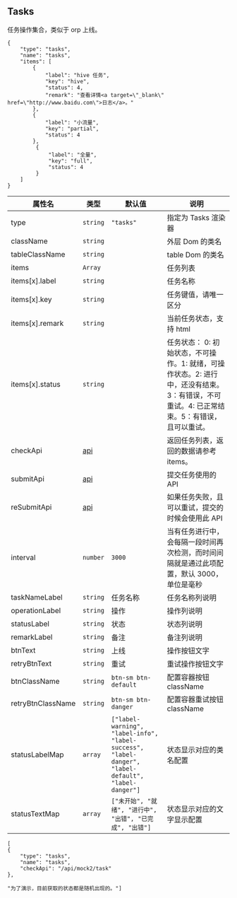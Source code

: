 ## Tasks

任务操作集合，类似于 orp 上线。

```schema:height="300" scope="body"
{
    "type": "tasks",
    "name": "tasks",
    "items": [
        {
            "label": "hive 任务",
            "key": "hive",
            "status": 4,
            "remark": "查看详情<a target=\"_blank\" href=\"http://www.baidu.com\">日志</a>。"
        },
        {
            "label": "小流量",
            "key": "partial",
            "status": 4
        },
         {
             "label": "全量",
             "key": "full",
             "status": 4
         }
    ]
}
```

| 属性名            | 类型                  | 默认值                                                                                              | 说明                                                                                                                                      |
| ----------------- | --------------------- | --------------------------------------------------------------------------------------------------- | ----------------------------------------------------------------------------------------------------------------------------------------- |
| type              | `string`              | `"tasks"`                                                                                           | 指定为 Tasks 渲染器                                                                                                                       |
| className         | `string`              |                                                                                                     | 外层 Dom 的类名                                                                                                                           |
| tableClassName    | `string`              |                                                                                                     | table Dom 的类名                                                                                                                          |
| items             | `Array`               |                                                                                                     | 任务列表                                                                                                                                  |
| items[x].label    | `string`              |                                                                                                     | 任务名称                                                                                                                                  |
| items[x].key      | `string`              |                                                                                                     | 任务键值，请唯一区分                                                                                                                      |
| items[x].remark   | `string`              |                                                                                                     | 当前任务状态，支持 html                                                                                                                   |
| items[x].status   | `string`              |                                                                                                     | 任务状态： 0: 初始状态，不可操作。1: 就绪，可操作状态。2: 进行中，还没有结束。3：有错误，不可重试。4: 已正常结束。5：有错误，且可以重试。 |
| checkApi          | [api](./Types.md#api) |                                                                                                     | 返回任务列表，返回的数据请参考 items。                                                                                                    |
| submitApi         | [api](./Types.md#api) |                                                                                                     | 提交任务使用的 API                                                                                                                        |
| reSubmitApi       | [api](./Types.md#api) |                                                                                                     | 如果任务失败，且可以重试，提交的时候会使用此 API                                                                                          |
| interval          | `number`              | `3000`                                                                                              | 当有任务进行中，会每隔一段时间再次检测，而时间间隔就是通过此项配置，默认 3000，单位是毫秒                                                 |
| taskNameLabel     | `string`              | 任务名称                                                                                            | 任务名称列说明                                                                                                                            |
| operationLabel    | `string`              | 操作                                                                                                | 操作列说明                                                                                                                                |
| statusLabel       | `string`              | 状态                                                                                                | 状态列说明                                                                                                                                |
| remarkLabel       | `string`              | 备注                                                                                                | 备注列说明                                                                                                                                |
| btnText           | `string`              | 上线                                                                                                | 操作按钮文字                                                                                                                              |
| retryBtnText      | `string`              | 重试                                                                                                | 重试操作按钮文字                                                                                                                          |
| btnClassName      | `string`              | `btn-sm btn-default`                                                                                | 配置容器按钮 className                                                                                                                    |
| retryBtnClassName | `string`              | `btn-sm btn-danger`                                                                                 | 配置容器重试按钮 className                                                                                                                |
| statusLabelMap    | `array`               | `["label-warning", "label-info", "label-success", "label-danger", "label-default", "label-danger"]` | 状态显示对应的类名配置                                                                                                                    |
| statusTextMap     | `array`               | `["未开始", "就绪", "进行中", "出错", "已完成", "出错"]`                                            | 状态显示对应的文字显示配置                                                                                                                |

```schema:height="300" scope="body"
[
{
    "type": "tasks",
    "name": "tasks",
    "checkApi": "/api/mock2/task"
},

"为了演示，目前获取的状态都是随机出现的。"]
```

